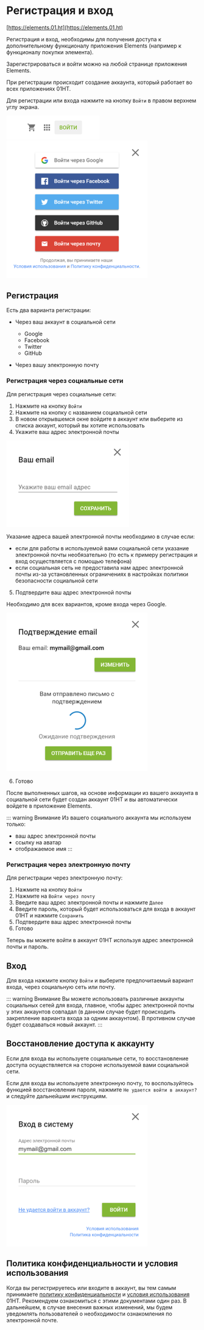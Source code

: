 # Регистрация и вход

[https://elements.01.ht](https://elements.01.ht)

Регистрация и вход, необходимы для получения доступа к дополнительному функционалу приложения Elements (например к функционалу покупки элемента).

Зарегистрироваться и войти можно на любой странице приложения Elements.

При регистрации происходит создание аккаунта, который работает во всех приложениях 01HT.

Для регистрации или входа нажмите на кнопку `Войти` в правом верхнем углу экрана.

<div class="center">
    <img style="width:244px;" src="./1.png">
</div>

<div class="center">
    <img style="width:370px;" src="./2.png">
</div>

## Регистрация

Есть два варианта регистрации:

* Через ваш аккаунт в социальной сети
    * Google
    * Facebook
    * Twitter
    * GitHub

* Через вашу электронную почту

### Регистрация через социальные сети

Для регистрация через социальные сети:

1) Нажмите на кнопку `Войти`
2) Нажмите на кнопку с названием социальной сети
3) В новом открывшемся окне войдите в аккаунт или выберите из списка аккаунт, который вы хотите использовать
4) Укажите ваш адрес электронной почты

<div class="center">
    <img style="width:322px;" src="./5.png">
</div>

Указание адреса вашей электронной почты необходимо в случае если:

* если для работы в используемой вами социальной сети указание электронной почты необязательно (то есть к примеру регистрация и вход осуществляется с помощью телефона)
* если социальная сеть не предоставила нам адрес электронной почты из-за установленных ограничениях в настройках политики безопасности социальной сети

5) Подтвердите ваш адрес электронной почты

Необходимо для всех вариантов, кроме входа через Google.

<div class="center">
    <img style="width:370px;" src="./4.png">
</div>

6) Готово

После выполненных шагов, на основе информации из вашего аккаунта в социальной сети будет создан аккаунт 01HT и вы автоматически войдете в приложение Elements.

::: warning Внимание
Из вашего социального аккаунта мы используем только:
* ваш адрес электронной почты
* ссылку на аватар
* отображаемое имя
:::

### Регистрация через электронную почту

Для регистрации через электронную почту:

1) Нажмите на кнопку `Войти`
2) Нажмите на `Войти через почту`
3) Введите ваш адрес электронной почты и нажмите `Далее`
4) Введите пароль, который будет использоваться для входа в аккаунт 01HT и нажмите `Сохранить`
5) Подтвердите ваш адрес электронной почты
4) Готово

Теперь вы можете войти в аккаунт 01HT используя адрес электронной почты и пароль.

## Вход

Для входа нажмите кнопку `Войти` и выберите предпочитаемый вариант входа, через социальную сеть или почту.

::: warning Внимание
Вы можете использовать различные аккаунты социальных сетей для входа, главное, чтобы адрес электронной почты у этих аккаунтов совпадал (в данном случае будет происходить закрепление варианта входа за одним аккаунтом). В противном случае будет создаваться новый аккаунт.
:::

## Восстановление доступа к аккаунту

Если для входа вы используете социальные сети, то восстановление доступа осуществляется на стороне используемой вами социальной сети.

Если для входа вы используете электронную почту, то воспользуйтесь функцией восстановления пароля, нажмите `Не удается войти в аккаунт?` и следуйте дальнейшим инструкциям.

<div class="center">
    <img style="width:370px;" src="./3.png">
</div>

## Политика конфиденциальности и условия использования

Когда вы регистрируетесь или входите в аккаунт, вы тем самым принимаете [политику конфиденциальности](https://01.ht/privacy) и [условия использования](https://01.ht/terms) 01HT. Рекомендуем ознакомиться с этими документами один раз. В дальнейшем, в случае внесения важных изменений, мы будем уведомлять пользователей о необходимости ознакомления по электронной почте.